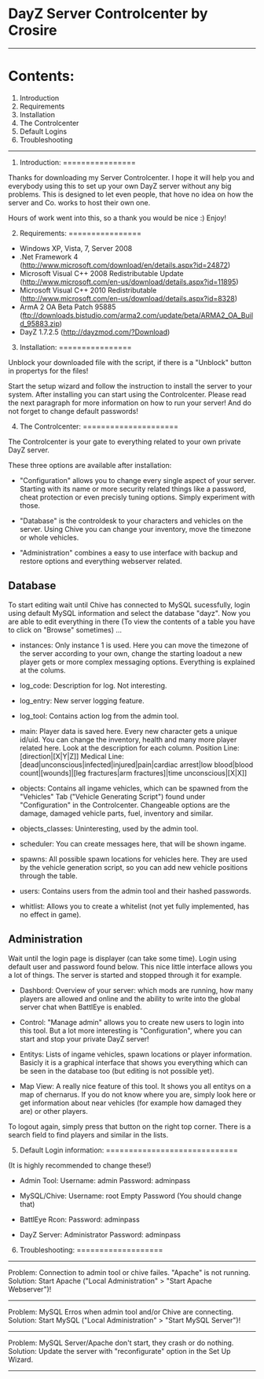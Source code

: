 DayZ Server Controlcenter by Crosire
====================================
_________________________________________________________________________________________________________
Contents:
=========

1. Introduction
2. Requirements
3. Installation
4. The Controlcenter
5. Default Logins
6. Troubleshooting

_________________________________________________________________________________________________________

1. Introduction:
================

 Thanks for downloading my Server Controlcenter. I hope it will help you and everybody using this to set
 up your own DayZ server without any big problems. This is designed to let even people, that hove no idea
 on how the server and Co. works to host their own one.

 Hours of work went into this, so a thank you would be nice :) Enjoy!

2. Requirements:
================

 - Windows XP, Vista, 7, Server 2008
 - .Net Framework 4 (http://www.microsoft.com/download/en/details.aspx?id=24872)
 - Microsoft Visual C++ 2008 Redistributable Update (http://www.microsoft.com/en-us/download/details.aspx?id=11895)
 - Microsoft Visual C++ 2010 Redistributable (http://www.microsoft.com/en-us/download/details.aspx?id=8328)
 - ArmA 2 OA Beta Patch 95885 (ftp://downloads.bistudio.com/arma2.com/update/beta/ARMA2_OA_Build_95883.zip)
 - DayZ 1.7.2.5 (http://dayzmod.com/?Download)

3. Installation:
================

 Unblock your downloaded file with the script, if there is a "Unblock" button in propertys for the files!

 Start the setup wizard and follow the instruction to install the server to your system.
 After installing you can start using the Controlcenter. Please read the next paragraph for
 more information on how to run your server! And do not forget to change default passwords!

4. The Controlcenter:
=====================

 The Controlcenter is your gate to everything related to your own private DayZ server.

 These three options are available after installation:

 - "Configuration" allows you to change every single aspect of your server. Starting with its name or more 
 security related things like a password, cheat protection or even precisly tuning options. Simply
 experiment with those.

 - "Database" is the controldesk to your characters and vehicles on the server. Using Chive you can change
 your inventory, move the timezone or whole vehicles.

 - "Administration" combines a easy to use interface with backup and restore options and everything
 webserver related.


 Database
 --------

 To start editing wait until Chive has connected to MySQL sucessfully, login using default MySQL information
 and select the database "dayz". Now you are able to edit everything in there (To view the contents of a
 table you have to click on "Browse" sometimes) ...

 - instances:
   Only instance 1 is used. Here you can move the timezone of the server according to your own, change
   the starting loadout a new player gets or more complex messaging options. Everything is explained at
   the colums.

 - log_code:
   Description for log. Not interesting.

 - log_entry:
   New server logging feature.

 - log_tool:
   Contains action log from the admin tool.

 - main:
   Player data is saved here. Every new character gets a unique id/uid. You can change the inventory,
   health and many more player related here. Look at the description for each column.
   Position Line: [direction|[X|Y|Z]]
   Medical Line:  [dead|unconscious|infected|injured|pain|cardiac arrest|low blood|blood count|[wounds]|[leg fractures|arm fractures]|time unconscious|[X|X]]  

 - objects:
   Contains all ingame vehicles, which can be spawned from the "Vehicles" Tab ("Vehicle Generating Script")
   found under "Configuration" in the Controlcenter. Changeable options are the damage, damaged vehicle
   parts, fuel, inventory and similar.

 - objects_classes:
   Uninteresting, used by the admin tool.

 - scheduler:
   You can create messages here, that will be shown ingame.

 - spawns:
   All possible spawn locations for vehicles here. They are used by the vehicle generation script, so you
   can add new vehicle positions through the table.

 - users:
   Contains users from the admin tool and their hashed passwords.

 - whitlist:
   Allows you to create a whitelist (not yet fully implemented, has no effect in game).


 Administration
 --------------

 Wait until the login page is displayer (can take some time). Login using default user and password 
 found below. This nice little interface allows you a lot of things. The server is started and stopped
 through it for example.

 - Dashbord:
   Overview of your server: which mods are running, how many players are allowed and online and the ability
   to write into the global server chat when BattlEye is enabled.

 - Control:
   "Manage admin" allows you to create new users to login into this tool. But a lot more interesting is
   "Configuration", where you can start and stop your private DayZ server!

 - Entitys:
   Lists of ingame vehicles, spawn locations or player information. Basicly it is a graphical interface
   that shows you everything which can be seen in the database too (but editing is not possible yet).

 - Map View:
   A really nice feature of this tool. It shows you all entitys on a map of chernarus. If you do not know
   where you are, simply look here or get information about near vehicles (for example how damaged they
   are) or other players.

 To logout again, simply press that button on the right top corner. There is a search field to find
 players and similar in the lists.


5. Default Login information:
=============================

(It is highly recommended to change these!)

 - Admin Tool:
 Username: admin
 Password: adminpass

 - MySQL/Chive:
 Username: root
 Empty Password (You should change that)

 - BattlEye Rcon:
 Password: adminpass

 - DayZ Server:
 Administrator Password: adminpass


6. Troubleshooting:
===================

 --------------------------------------------------------------------------------------------------------

 Problem:	Connection to admin tool or chive failes. "Apache" is not running.
 Solution:	Start Apache ("Local Administration" > "Start Apache Webserver")!

 --------------------------------------------------------------------------------------------------------

 Problem:	MySQL Erros when admin tool and/or Chive are connecting.
 Solution:	Start MySQL ("Local Administration" > "Start MySQL Server")!

 --------------------------------------------------------------------------------------------------------

 Problem:	MySQL Server/Apache don't start, they crash or do nothing.
 Solution:	Update the server with "reconfigurate" option in the Set Up Wizard.

 --------------------------------------------------------------------------------------------------------